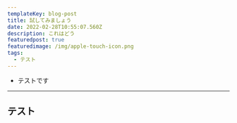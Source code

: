 ```yaml
---
templateKey: blog-post
title: 試してみましょう
date: 2022-02-28T10:55:07.560Z
description: これはどう
featuredpost: true
featuredimage: /img/apple-touch-icon.png
tags:
  - テスト
---
```

- テストです

----

## テスト